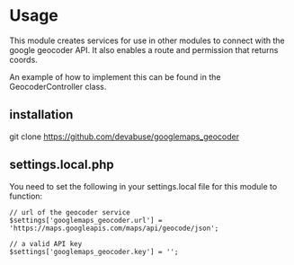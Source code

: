 # Usage

This module creates services for use in other modules to connect with the google geocoder API. It also enables a route and permission that returns coords.

An example of how to implement this can be found in the GeocoderController class. 

## installation
git clone https://github.com/devabuse/googlemaps_geocoder
 
## settings.local.php
 
 You need to set the following in your settings.local file for this module to function:
 
 ```
// url of the geocoder service
$settings['googlemaps_geocoder.url'] = 'https://maps.googleapis.com/maps/api/geocode/json';
 
// a valid API key
$settings['googlemaps_geocoder.key'] = ''; 
 ```